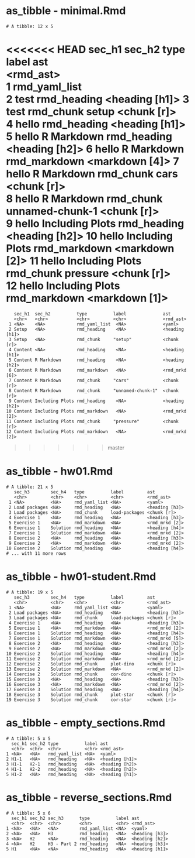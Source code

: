 # as_tibble - minimal.Rmd

    # A tibble: 12 x 5
<<<<<<< HEAD
       sec_h1 sec_h2          type          label           ast           
       <chr>  <chr>           <chr>         <chr>           <rmd_ast>     
     1 <NA>   <NA>            rmd_yaml_list <NA>            <yaml>        
     2 test   <NA>            rmd_heading   <NA>            <heading [h1]>
     3 test   <NA>            rmd_chunk     setup           <chunk [r]>   
     4 hello  <NA>            rmd_heading   <NA>            <heading [h1]>
     5 hello  R Markdown      rmd_heading   <NA>            <heading [h2]>
     6 hello  R Markdown      rmd_markdown  <NA>            <markdown [4]>
     7 hello  R Markdown      rmd_chunk     cars            <chunk [r]>   
     8 hello  R Markdown      rmd_chunk     unnamed-chunk-1 <chunk [r]>   
     9 hello  Including Plots rmd_heading   <NA>            <heading [h2]>
    10 hello  Including Plots rmd_markdown  <NA>            <markdown [2]>
    11 hello  Including Plots rmd_chunk     pressure        <chunk [r]>   
    12 hello  Including Plots rmd_markdown  <NA>            <markdown [1]>
=======
       sec_h1  sec_h2          type          label              ast           
       <chr>   <chr>           <chr>         <chr>              <rmd_ast>     
     1 <NA>    <NA>            rmd_yaml_list  <NA>              <yaml>        
     2 Setup   <NA>            rmd_heading    <NA>              <heading [h1]>
     3 Setup   <NA>            rmd_chunk     "setup"            <chunk [r]>   
     4 Content <NA>            rmd_heading    <NA>              <heading [h1]>
     5 Content R Markdown      rmd_heading    <NA>              <heading [h2]>
     6 Content R Markdown      rmd_markdown   <NA>              <rmd_mrkd [6]>
     7 Content R Markdown      rmd_chunk     "cars"             <chunk [r]>   
     8 Content R Markdown      rmd_chunk     "unnamed-chunk-1"  <chunk [r]>   
     9 Content Including Plots rmd_heading    <NA>              <heading [h2]>
    10 Content Including Plots rmd_markdown   <NA>              <rmd_mrkd [2]>
    11 Content Including Plots rmd_chunk     "pressure"         <chunk [r]>   
    12 Content Including Plots rmd_markdown   <NA>              <rmd_mrkd [2]>
>>>>>>> master

# as_tibble - hw01.Rmd

    # A tibble: 21 x 5
       sec_h3        sec_h4   type          label         ast           
       <chr>         <chr>    <chr>         <chr>         <rmd_ast>     
     1 <NA>          <NA>     rmd_yaml_list <NA>          <yaml>        
     2 Load packages <NA>     rmd_heading   <NA>          <heading [h3]>
     3 Load packages <NA>     rmd_chunk     load-packages <chunk [r]>   
     4 Exercise 1    <NA>     rmd_heading   <NA>          <heading [h3]>
     5 Exercise 1    <NA>     rmd_markdown  <NA>          <rmd_mrkd [2]>
     6 Exercise 1    Solution rmd_heading   <NA>          <heading [h4]>
     7 Exercise 1    Solution rmd_markdown  <NA>          <rmd_mrkd [2]>
     8 Exercise 2    <NA>     rmd_heading   <NA>          <heading [h3]>
     9 Exercise 2    <NA>     rmd_markdown  <NA>          <rmd_mrkd [2]>
    10 Exercise 2    Solution rmd_heading   <NA>          <heading [h4]>
    # ... with 11 more rows

# as_tibble - hw01-student.Rmd

    # A tibble: 19 x 5
       sec_h3        sec_h4   type          label         ast           
       <chr>         <chr>    <chr>         <chr>         <rmd_ast>     
     1 <NA>          <NA>     rmd_yaml_list <NA>          <yaml>        
     2 Load packages <NA>     rmd_heading   <NA>          <heading [h3]>
     3 Load packages <NA>     rmd_chunk     load-packages <chunk [r]>   
     4 Exercise 1    <NA>     rmd_heading   <NA>          <heading [h3]>
     5 Exercise 1    <NA>     rmd_markdown  <NA>          <rmd_mrkd [2]>
     6 Exercise 1    Solution rmd_heading   <NA>          <heading [h4]>
     7 Exercise 1    Solution rmd_markdown  <NA>          <rmd_mrkd [5]>
     8 Exercise 2    <NA>     rmd_heading   <NA>          <heading [h3]>
     9 Exercise 2    <NA>     rmd_markdown  <NA>          <rmd_mrkd [2]>
    10 Exercise 2    Solution rmd_heading   <NA>          <heading [h4]>
    11 Exercise 2    Solution rmd_markdown  <NA>          <rmd_mrkd [2]>
    12 Exercise 2    Solution rmd_chunk     plot-dino     <chunk [r]>   
    13 Exercise 2    Solution rmd_markdown  <NA>          <rmd_mrkd [2]>
    14 Exercise 2    Solution rmd_chunk     cor-dino      <chunk [r]>   
    15 Exercise 3    <NA>     rmd_heading   <NA>          <heading [h3]>
    16 Exercise 3    <NA>     rmd_markdown  <NA>          <rmd_mrkd [2]>
    17 Exercise 3    Solution rmd_heading   <NA>          <heading [h4]>
    18 Exercise 3    Solution rmd_chunk     plot-star     <chunk [r]>   
    19 Exercise 3    Solution rmd_chunk     cor-star      <chunk [r]>   

# as_tibble - empty_sections.Rmd

    # A tibble: 5 x 5
      sec_h1 sec_h2 type          label ast           
      <chr>  <chr>  <chr>         <chr> <rmd_ast>     
    1 <NA>   <NA>   rmd_yaml_list <NA>  <yaml>        
    2 H1-1   <NA>   rmd_heading   <NA>  <heading [h1]>
    3 H1-1   H2-1   rmd_heading   <NA>  <heading [h2]>
    4 H1-1   H2-2   rmd_heading   <NA>  <heading [h2]>
    5 H1-2   <NA>   rmd_heading   <NA>  <heading [h1]>

# as_tibble - reverse_sections.Rmd

    # A tibble: 5 x 6
      sec_h1 sec_h2 sec_h3      type          label ast           
      <chr>  <chr>  <chr>       <chr>         <chr> <rmd_ast>     
    1 <NA>   <NA>   <NA>        rmd_yaml_list <NA>  <yaml>        
    2 <NA>   <NA>   H3          rmd_heading   <NA>  <heading [h3]>
    3 <NA>   H2     <NA>        rmd_heading   <NA>  <heading [h2]>
    4 <NA>   H2     H3 - Part 2 rmd_heading   <NA>  <heading [h3]>
    5 H1     <NA>   <NA>        rmd_heading   <NA>  <heading [h1]>

